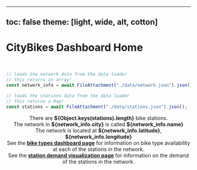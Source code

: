 <!-- PROVIDED: This controls the theme of the page! [OPTIONAL] Feel free to change and play around with the theme to find one you like for this page! -->
<!-- HINT: Reference the documentation given in the instructions! -->
---
toc: false
theme: [light, wide, alt, cotton]
---



<!-- PROVIDED: Header/Page Title -->
# CityBikes Dashboard Home
<br>


<!-- CHALLENGE 3.1 -->
<!-- YOUR TURN: Add code to load the data from stations.json.js-->
<!-- HINT: Use a FileAttachment like we did in Lab 2: Observable Dashboard! -->
<!-- Imports the data from the network and stations data loaders -->
```js
// loads the network data from the data loader
// this returns an array!
const network_info = await FileAttachment("./data/network.json").json();
```

```js
// loads the stations data from the data loader
// this returns a Map!
const stations = await FileAttachment("./data/stations.json").json();
```


<!-- CHALLENGE 3.2 -->
<!-- YOUR TURN: Add a grid with three cards of information here -->
<!-- Reference the instructions for what information to display in each card. -->
<!-- HINT: You will have to use string interpolation like this `This is a ${interpolated_value}`! -->
<!-- HINT: Reference the .set() method documentation for getting data from a Map in JS linked in the instructions. ! -->

<div class="grid grid-cols-3">
    <div class="card" style="text-align: center;">There are <b>${Object.keys(stations).length}</b> bike stations.</div>
    <div class="card" style="text-align: center;">The network in <b>${network_info.city}</b> is called <b>${network_info.name}</b></div>
    <div class="card" style="text-align: center;">The network is located at <b>${network_info.latitude}</b>, <b>${network_info.longitude}</b></div>
</div>
<div class=grid grid-cols-2">
    <div class="card" style="text-align: center;">See the <a href="/bike-types.html"><b>bike types dashboard page</b></a> for information on bike type availability at each of the stations in the network.</div>
    <div class="card" style="text-align: center;">See the <a href="/station-demand.html"><b>station demand visualization page</b></a> for information on the demand of the stations in the network.</div>
<div>
